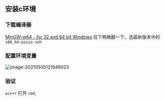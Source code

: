 ## 安装c环境

### 下载编译器

[MinGW-w64 - for 32 and 64 bit Windows](https://link.zhihu.com/?target=https%3A//sourceforge.net/projects/mingw-w64/files/) 往下稍微翻一下，选最新版本中的`x86_64-posix-seh`

### 配置环境变量

![image-20210505121948023](https://gitee.com/wu_kang0718/image/raw/master//20210505122003111.png)

### 验证

`win+r` 打开 `cmd`,